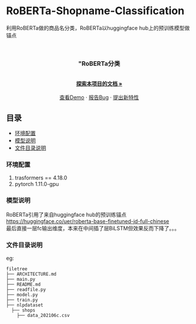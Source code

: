 # RoBERTa-Shopname-Classification

利用RoBERTa做的商品名分类，RoBERTa以huggingface hub上的预训练模型做锚点


<br />

<p align="center">
  

  <h3 align="center">"RoBERTa分类</h3>
  <p align="center">
    <br />
    <a href="https://github.com/clock-uni/RoBERTa-Shopname-Classification/"><strong>探索本项目的文档 »</strong></a>
    <br />
    <br />
    <a href="https://github.com/clock-uni/RoBERTa-Shopname-Classification/edit/main/README.md">查看Demo</a>
    ·
    <a href="https://github.com/clock-uni/RoBERTa-Shopname-Classification/edit/main/README.md/issues">报告Bug</a>
    ·
    <a href="https://https://github.com/clock-uni/RoBERTa-Shopname-Classification/edit/main/README.md/issues">提出新特性</a>
  </p>

</p>


 
## 目录

- [环境配置](#环境配置)
- [模型说明](#模型说明)
- [文件目录说明](#文件目录说明)

### 环境配置

1. trasformers == 4.18.0
2. pytorch 1.11.0-gpu

### 模型说明
RoBERTa引用了来自huggingface hub的预训练锚点 https://huggingface.co/uer/roberta-base-finetuned-jd-full-chinese  
最后直接一层fc输出维度，本来在中间插了层BiLSTM但效果反而下降了。。。  

### 文件目录说明
eg:

```
filetree 
├── ARCHITECTURE.md
├── main.py
├── README.md
├── readfile.py
├── model.py
├── train.py
├── nlpdataset
  ├── shops
    ├── data_202106c.csv


```





